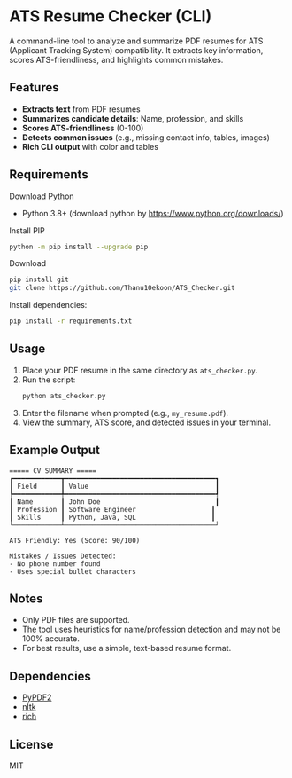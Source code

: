 # ATS Resume Checker (CLI)

A command-line tool to analyze and summarize PDF resumes for ATS (Applicant Tracking System) compatibility. It extracts key information, scores ATS-friendliness, and highlights common mistakes.

## Features
- **Extracts text** from PDF resumes
- **Summarizes candidate details**: Name, profession, and skills
- **Scores ATS-friendliness** (0-100)
- **Detects common issues** (e.g., missing contact info, tables, images)
- **Rich CLI output** with color and tables

## Requirements
Download Python
- Python 3.8+ (download python by https://www.python.org/downloads/)


Install PIP
```bash
python -m pip install --upgrade pip
```

Download
```bash
pip install git
git clone https://github.com/Thanu10ekoon/ATS_Checker.git
```

Install dependencies:
```bash
pip install -r requirements.txt
```

## Usage
1. Place your PDF resume in the same directory as `ats_checker.py`.
2. Run the script:
   ```bash
   python ats_checker.py
   ```
3. Enter the filename when prompted (e.g., `my_resume.pdf`).
4. View the summary, ATS score, and detected issues in your terminal.

## Example Output
```
===== CV SUMMARY =====
┏━━━━━━━━━━━━┳━━━━━━━━━━━━━━━━━━━━━━━━━━━━━━━━━━━━━━┓
┃ Field      ┃ Value                                ┃
┡━━━━━━━━━━━━╇━━━━━━━━━━━━━━━━━━━━━━━━━━━━━━━━━━━━━━┩
┃ Name       ┃ John Doe                             ┃
┃ Profession ┃ Software Engineer                   ┃
┃ Skills     ┃ Python, Java, SQL                   ┃
└────────────┴──────────────────────────────────────┘

ATS Friendly: Yes (Score: 90/100)

Mistakes / Issues Detected:
- No phone number found
- Uses special bullet characters
```

## Notes
- Only PDF files are supported.
- The tool uses heuristics for name/profession detection and may not be 100% accurate.
- For best results, use a simple, text-based resume format.

## Dependencies
- [PyPDF2](https://pypi.org/project/PyPDF2/)
- [nltk](https://pypi.org/project/nltk/)
- [rich](https://pypi.org/project/rich/)

## License
MIT 
